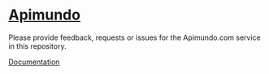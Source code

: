 # [Apimundo](https://apimundo.com)

Please provide feedback, requests or issues for the Apimundo.com service in this repository.

[Documentation](https://github.com/Namotion/Apimundo/wiki)
